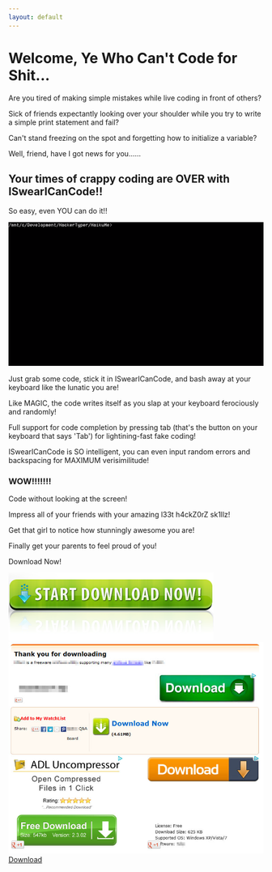 ```yaml
---
layout: default
---
```


# [](#main-header)Welcome, Ye Who Can't Code for Shit...

Are you tired of making simple mistakes while live coding in front of others?

Sick of friends expectantly looking over your shoulder while you try to write a simple print statement and fail?

Can't stand freezing on the spot and forgetting how to initialize a variable?


Well, friend, have I got news for you......

## [](#header-1)Your times of crappy coding are OVER with ISwearICanCode!!

So easy, even YOU can do it!!


![](assets/image/ISwearICanCodeDemo.gif)


Just grab some code, stick it in ISwearICanCode, and bash away at your keyboard like the lunatic you are!

Like MAGIC, the code writes itself as you slap at your keyboard ferociously and randomly! 

Full support for code completion by pressing tab (that's the button on your keyboard that says 'Tab') for lightining-fast fake coding!

ISwearICanCode is SO intelligent, you can even input random errors and backspacing for MAXIMUM verisimilitude!

### [](#header-2)WOW!!!!!!!

Code without looking at the screen!

Impress all of your friends with your amazing l33t h4ckZ0rZ sk1llz!

Get that girl to notice how stunningly awesome you are!

Finally get your parents to feel proud of you!

Download Now!

![](assets/image/downloadbutton1.jpg)
![](assets/image/downloadbutton.jpg)
[Download](https://github.com/CodyEthanJordan/ISwearICanCode)
